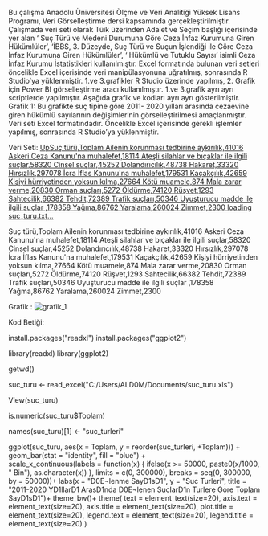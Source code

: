 Bu çalışma Anadolu Üniversitesi Ölçme ve Veri Analitiği Yüksek Lisans Programı, Veri Görselleştirme dersi kapsamında gerçekleştirilmiştir. Çalışmada veri seti olarak Tüik üzerinden Adalet ve Seçim başlığı içerisinde yer alan ‘ Suç Türü ve Medeni Durumuna Göre Ceza İnfaz Kurumuna Giren Hükümlüler’,  ‘İBBS, 3. Düzeyde, Suç Türü ve Suçun İşlendiği ile Göre Ceza İnfaz Kurumuna Giren Hükümlüler’, ‘ Hükümlü ve Tutuklu Sayısı’ isimli Ceza İnfaz Kurumu İstatistikleri kullanılmıştır. Excel formatında bulunan veri setleri öncelikle Excel içerisinde veri manipülasyonuna uğratılmış, sonrasında R Studio’ya yüklenmiştir. 1.ve 3.grafikler R Studio üzerinde yapılmış, 2. Grafik için Power BI görselleştirme aracı kullanılmıştır. 1.ve 3.grafik ayrı ayrı scriptlerde yapılmıştır. Aşağıda grafik ve kodları ayrı ayrı gösterilmiştir. 
Grafik 1: 
Bu grafikte suç tipine göre 2011- 2020 yılları arasında cezaevine giren hükümlü sayılarının değişimlerinin görselleştirilmesi amaçlanmıştır. Veri seti Excel formatındadır. Öncelikle Excel içerisinde gerekli işlemler yapılmış, sonrasında R Studio’ya yüklenmiştir. 

Veri Seti: 
[UpSuç türü,Toplam
Ailenin korunması tedbirine aykırılık,41016
Askeri Ceza Kanunu'na muhalefet,18114
Ateşli silahlar ve bıçaklar ile ilgili suçlar,58320
Cinsel suçlar,45252
Dolandırıcılık,48738
Hakaret,33320
Hırsızlık,297078
İcra İflas Kanunu'na muhalefet,179531
Kaçakçılık,42659
Kişiyi hürriyetinden yoksun kılma,27664
Kötü muamele,874
Mala zarar verme,20830
Orman suçları,5272
Öldürme,74120
Rüşvet,1293
Sahtecilik,66382
Tehdit,72389
Trafik suçları,50346
Uyuşturucu madde ile ilgili suçlar ,178358
Yağma,86762
Yaralama,260024
Zimmet,2300
loading suc_turu.txt…]()

Suç türü,Toplam
Ailenin korunması tedbirine aykırılık,41016
Askeri Ceza Kanunu'na muhalefet,18114
Ateşli silahlar ve bıçaklar ile ilgili suçlar,58320
Cinsel suçlar,45252
Dolandırıcılık,48738
Hakaret,33320
Hırsızlık,297078
İcra İflas Kanunu'na muhalefet,179531
Kaçakçılık,42659
Kişiyi hürriyetinden yoksun kılma,27664
Kötü muamele,874
Mala zarar verme,20830
Orman suçları,5272
Öldürme,74120
Rüşvet,1293
Sahtecilik,66382
Tehdit,72389
Trafik suçları,50346
Uyuşturucu madde ile ilgili suçlar ,178358
Yağma,86762
Yaralama,260024
Zimmet,2300



Grafik : 
 ![grafik_1](https://github.com/alimcaglarr/data_visualization/assets/117393076/3d1e26f3-41da-43b8-a8c2-f32979fda86d)


Kod Betiği: 

install.packages("readxl")
install.packages("ggplot2")

library(readxl)
library(ggplot2)

getwd()

suc_turu <- read_excel("C:/Users/ALD0M/Documents/suc_turu.xls")

View(suc_turu)

is.numeric(suc_turu$Toplam)

names(suc_turu)[1] <- "suc_turleri"


ggplot(suc_turu, aes(x = Toplam, y = reorder(suc_turleri, +Toplam))) +
  geom_bar(stat = "identity", fill = "blue") +  
  scale_x_continuous(labels = function(x) {
    ifelse(x >= 50000, paste0(x/1000, " Bin"), as.character(x))
  }, limits = c(0, 300000), breaks = seq(0, 300000, by = 50000))+
  labs(x = "D0E¬lenme SayD1sD1",
       y = "Suc Turleri",
       title = "2011-2020 YD1llarD1 ArasD1nda D0E¬lenen SuclarD1n Turlere Gore Toplam SayD1sD1")+
  theme_bw()+
  theme(
    text = element_text(size=20),
    axis.text = element_text(size=20),
    axis.title = element_text(size=20),
    plot.title = element_text(size=20),
    legend.text = element_text(size=20),
    legend.title = element_text(size=20)
  )
